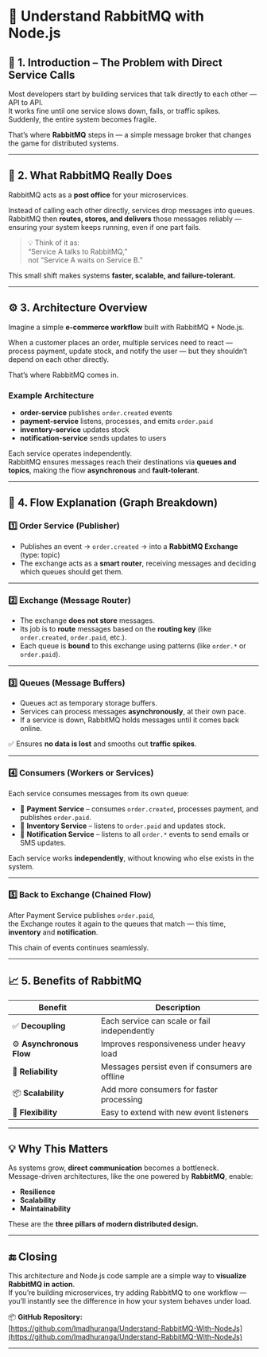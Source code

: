 # 🐇 Understand RabbitMQ with Node.js

## 🧱 1. Introduction – The Problem with Direct Service Calls

Most developers start by building services that talk directly to each other — API to API.  
It works fine until one service slows down, fails, or traffic spikes.  
Suddenly, the entire system becomes fragile.

That’s where **RabbitMQ** steps in — a simple message broker that changes the game for distributed systems.

---

## 🔁 2. What RabbitMQ Really Does

RabbitMQ acts as a **post office** for your microservices.

Instead of calling each other directly, services drop messages into queues.  
RabbitMQ then **routes, stores, and delivers** those messages reliably — ensuring your system keeps running, even if one part fails.

> 💡 Think of it as:  
> “Service A talks to RabbitMQ,”  
> not “Service A waits on Service B.”

This small shift makes systems **faster, scalable, and failure-tolerant.**

---

## ⚙️ 3. Architecture Overview

Imagine a simple **e-commerce workflow** built with RabbitMQ + Node.js.

When a customer places an order, multiple services need to react — process payment, update stock, and notify the user — but they shouldn’t depend on each other directly.

That’s where RabbitMQ comes in.

### Example Architecture

- **order-service** publishes `order.created` events  
- **payment-service** listens, processes, and emits `order.paid`  
- **inventory-service** updates stock  
- **notification-service** sends updates to users  

Each service operates independently.  
RabbitMQ ensures messages reach their destinations via **queues and topics**, making the flow **asynchronous** and **fault-tolerant**.

---

## 🔄 4. Flow Explanation (Graph Breakdown)

### 1️⃣ Order Service (Publisher)

- Publishes an event → `order.created` → into a **RabbitMQ Exchange** (type: topic)
- The exchange acts as a **smart router**, receiving messages and deciding which queues should get them.

---

### 2️⃣ Exchange (Message Router)

- The exchange **does not store** messages.
- Its job is to **route** messages based on the **routing key** (like `order.created`, `order.paid`, etc.).
- Each queue is **bound** to this exchange using patterns (like `order.*` or `order.paid`).

---

### 3️⃣ Queues (Message Buffers)

- Queues act as temporary storage buffers.
- Services can process messages **asynchronously**, at their own pace.
- If a service is down, RabbitMQ holds messages until it comes back online.

✅ Ensures **no data is lost** and smooths out **traffic spikes**.

---

### 4️⃣ Consumers (Workers or Services)

Each service consumes messages from its own queue:

- 🏦 **Payment Service** – consumes `order.created`, processes payment, and publishes `order.paid`.
- 🏬 **Inventory Service** – listens to `order.paid` and updates stock.
- 📩 **Notification Service** – listens to all `order.*` events to send emails or SMS updates.

Each service works **independently**, without knowing who else exists in the system.

---

### 5️⃣ Back to Exchange (Chained Flow)

After Payment Service publishes `order.paid`,  
the Exchange routes it again to the queues that match — this time, **inventory** and **notification**.

This chain of events continues seamlessly.

---

## 📈 5. Benefits of RabbitMQ

| Benefit | Description |
|----------|--------------|
| ✅ **Decoupling** | Each service can scale or fail independently |
| ⚙️ **Asynchronous Flow** | Improves responsiveness under heavy load |
| 💾 **Reliability** | Messages persist even if consumers are offline |
| 📦 **Scalability** | Add more consumers for faster processing |
| 🧠 **Flexibility** | Easy to extend with new event listeners |

---

## 💡 Why This Matters

As systems grow, **direct communication** becomes a bottleneck.  
Message-driven architectures, like the one powered by **RabbitMQ**, enable:

- **Resilience**
- **Scalability**
- **Maintainability**

These are the **three pillars of modern distributed design.**

---

## 🔚 Closing

This architecture and Node.js code sample are a simple way to **visualize RabbitMQ in action**.  
If you’re building microservices, try adding RabbitMQ to one workflow —  
you’ll instantly see the difference in how your system behaves under load.

📦 **GitHub Repository:**  
[https://github.com/lmadhuranga/Understand-RabbitMQ-With-NodeJs](https://github.com/lmadhuranga/Understand-RabbitMQ-With-NodeJs)

---
